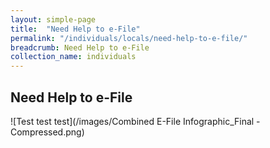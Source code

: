 ```yaml
---
layout: simple-page
title:  "Need Help to e-File"
permalink: "/individuals/locals/need-help-to-e-file/"
breadcrumb: Need Help to e-File
collection_name: individuals
---
```

## Need Help to e-File
![Test test test](/images/Combined E-File Infographic_Final -Compressed.png)

